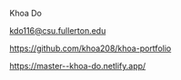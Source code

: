 Khoa Do

kdo116@csu.fullerton.edu

https://github.com/khoa208/khoa-portfolio

https://master--khoa-do.netlify.app/